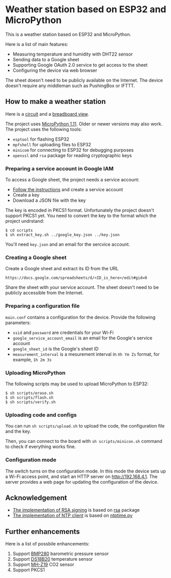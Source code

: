 # Weather station based on ESP32 and MicroPython

This is a weather station based on ESP32 and MicroPython.

Here is a list of main features:

*  Measuring temperature and humidity with DHT22 sensor
*  Sending data to a Google sheet
*  Supporting Google OAuth 2.0 service to get access to the sheet
*  Configuring the device via web browser

The sheet doesn't need to be publicly available on the Internet. The device doesn't require any middleman such as PushingBox or IFTTT.

## How to make a weather station

Here is a [circuit](circuit/ESP32_weather_station_schem.png) and a [breadboard view](circuit/ESP32_weather_station_bb.png).

The project uses [MicroPython 1.11](https://github.com/micropython/micropython/tree/v1.11). Older or newer versions may also work. The project uses the following tools:

*  `esptool` for flashing ESP32
*  `mpfshell` for uploading files to ESP32
*  `minicom` for connecting to ESP32 for debugging purposes
*  `openssl` and `rsa` package for reading cryptographic keys

### Preparing a service account in Google IAM

To access a Google sheet, the project needs a service account:

*  [Follow the instructions](https://developers.google.com/identity/protocols/OAuth2ServiceAccount) and create a service account
*  Create a key
*  Download a JSON file with the key

The key is encoded in PKCS1 format. Unfortunately the project doesn't support PKCS1 yet. You need to convert the key to the format which the project undrstand:

```
$ cd scripts
$ sh extract_key.sh ../google_key.json ../key.json
```

You'll need `key.json` and an email for the sercvice account.

### Creating a Google sheet

Create a Google sheet and extract its ID from the URL

```
https://docs.google.com/spreadsheets/d/<ID_is_here>/edit#gid=0
```

Share the sheet with your service account. The sheet doesn't need to be publicly accessible from the Internet.

### Preparing a configuration file

`main.conf` contains a configuration for the device. Provide the following parameters:

*  `ssid` and `password` are credentials for your Wi-Fi
*  `google_service_account_email` is an email for the Google's service account
*  `google_sheet_id` is the Google's sheet ID
*  `measurement_interval` is a mesurement interval in `Xh Ym Zs` format, for example, `1h 2m 3s`

### Uploading MicroPython

The following scripts may be used to upload MicroPython to ESP32:

```
$ sh scripts/erase.sh
$ sh scripts/flash.sh
$ sh scripts/verify.sh
```

### Uploading code and configs

You can run `sh scripts/upload.sh` to upload the code, the configuration file and the key.

Then, you can connect to the board with `sh scripts/minicon.sh` command to check if everything works fine.

### Configuration mode

The switch turns on the configuration mode. In this mode the device sets up a Wi-Fi access point, and start an HTTP server on http://192.168.4.1. The server provides a web page for updating the configuration of the device.

## Acknowledgement

*  [The implementation of RSA signing](src/rsa) is based on [rsa](https://github.com/sybrenstuvel/python-rsa/) package
*  [The implementation of NTP client](src/ntp.py) is based on [ntptime.py](https://github.com/micropython/micropython/blob/master/ports/esp8266/modules/ntptime.py)

## Further enhancements

Here is a list of possbile enhancements:

1.  Support [BMP280](https://www.bosch-sensortec.com/bst/products/all_products/bmp280) barometric pressure sensor
1.  Support [DS18B20](https://datasheets.maximintegrated.com/en/ds/DS18B20.pdf) temperature sensor
1.  Support [MH-Z19](https://www.winsen-sensor.com/d/files/PDF/Infrared%20Gas%20Sensor/NDIR%20CO2%20SENSOR/MH-Z19%20CO2%20Ver1.0.pdf) CO2 sensor
1.  Support PKCS1
